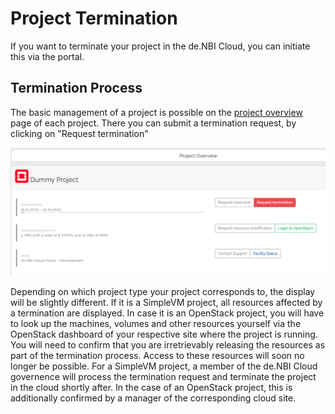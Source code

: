# Project Termination

If you want to terminate your project in the de.NBI Cloud, you can initiate this via the portal.

## Termination Process

The basic management of a project is possible on the [project overview](project_overview.md) page of each project.
There you can submit a termination request, by clicking on "Request termination"

![termination_request](./img/termination_request.png)

Depending on which project type your project corresponds to, the display will be slightly different.
If it is a SimpleVM project, all resources affected by a termination are displayed. 
In case it is an OpenStack project, you will have to look up the machines, 
volumes and other resources yourself via the OpenStack dashboard of your respective site where the project is running.
You will need to confirm that you are irretrievably releasing the resources as part of the termination process.
Access to these resources will soon no longer be possible.
For a SimpleVM project, a member of the de.NBI Cloud governence will process the termination request and terminate the project in the cloud shortly after. 
In the case of an OpenStack project, this is additionally confirmed by a manager of the corresponding cloud site.
